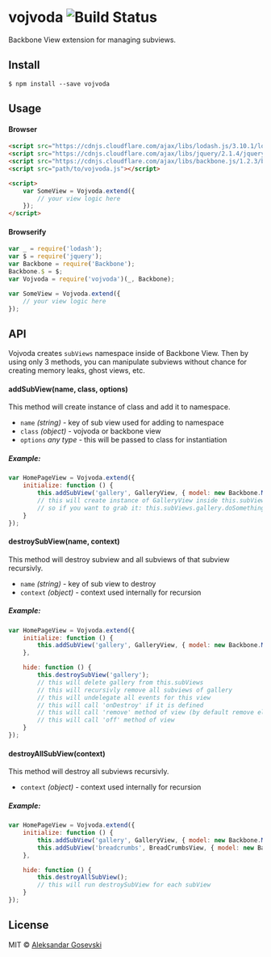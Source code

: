 # vojvoda ![Build Status](https://codeship.com/projects/bf68c980-473b-0133-5250-066ef9c7f962/status?branch=master)

Backbone View extension for managing subviews.

## Install

```
$ npm install --save vojvoda
```


## Usage

#### Browser
```html
<script src="https://cdnjs.cloudflare.com/ajax/libs/lodash.js/3.10.1/lodash.min.js"></script>
<script src="https://cdnjs.cloudflare.com/ajax/libs/jquery/2.1.4/jquery.min.js"></script>
<script src="https://cdnjs.cloudflare.com/ajax/libs/backbone.js/1.2.3/backbone-min.js"></script>
<script src="path/to/vojvoda.js"></script>

<script>
    var SomeView = Vojvoda.extend({
        // your view logic here
    });
</script>
```

#### Browserify
```js
var _ = require('lodash');
var $ = require('jquery');
var Backbone = require('Backbone');
Backbone.$ = $;
var Vojvoda = require('vojvoda')(_, Backbone);

var SomeView = Vojvoda.extend({
    // your view logic here
});
```


## API

Vojvoda creates `subViews` namespace inside of Backbone View.
Then by using only 3 methods, you can manipulate subviews without chance for creating memory leaks, ghost views, etc.

#### addSubView(name, class, options)

This method will create instance of class and add it to namespace.
- `name` *(string)* - key of sub view used for adding to namespace
- `class` *(object)* - vojvoda or backbone view
- `options` *any type* - this will be passed to class for instantiation

##### Example:
```js
var HomePageView = Vojvoda.extend({
    initialize: function () {
        this.addSubView('gallery', GalleryView, { model: new Backbone.Model(images) });
        // this will create instance of GalleryView inside this.subViews
        // so if you want to grab it: this.subViews.gallery.doSomething();
    }
});
```

#### destroySubView(name, context)

This method will destroy subview and all subviews of that subview recursivly.
- `name` *(string)* - key of sub view to destroy
- `context` *(object)* - context used internally for recursion

##### Example:
```js
var HomePageView = Vojvoda.extend({
    initialize: function () {
        this.addSubView('gallery', GalleryView, { model: new Backbone.Model(images) });
    },

    hide: function () {
        this.destroySubView('gallery');
        // this will delete gallery from this.subViews
        // this will recursivly remove all subviews of gallery
        // this will undelegate all events for this view
        // this will call 'onDestroy' if it is defined
        // this will call 'remove' method of view (by default remove element from DOM)
        // this will call 'off' method of view
    }
});
```

#### destroyAllSubView(context)

This method will destroy all subviews recursivly.
- `context` *(object)* - context used internally for recursion

##### Example:
```js
var HomePageView = Vojvoda.extend({
    initialize: function () {
        this.addSubView('gallery', GalleryView, { model: new Backbone.Model(images) });
        this.addSubView('breadcrumbs', BreadCrumbsView, { model: new Backbone.Model(breadcrumbs) });
    },

    hide: function () {
        this.destroyAllSubView();
        // this will run destroySubView for each subView
    }
});
```


## License

MIT © [Aleksandar Gosevski](http://goschevski.com)
